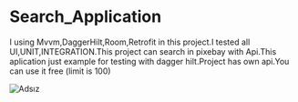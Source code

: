 # Search_Application
I using Mvvm,DaggerHilt,Room,Retrofit in this project.I tested all UI,UNIT,INTEGRATION.This project can search  in pixebay with Api.This aplication just example for testing with dagger hilt.Project has own api.You can use it free (limit is 100)

 
![Adsız](https://github.com/MustafaSertac/Search_Application/assets/46023127/20547f23-751c-451e-951a-fa457bc85d8b)

 
